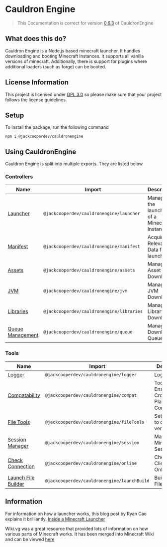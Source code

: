 # Cauldron Engine

> This Documentation is correct for version [0.6.3](https://github.com/jackcooperdev/CauldronEngine/releases/tag/0.6.3)
> of CauldronEngine

## What does this do?

Cauldron Engine is a Node.js based minecraft launcher. It handles downloading and booting Minecraft Instances. It
supports all vanilla versions of minecraft. Additionally, there is support for plugins where additional loaders (such as
forge) can be booted.

## License Information

This project is licensed under [GPL 3.0](https://choosealicense.com/licenses/gpl-3.0/) so please make sure that your
project follows the license guidelines.

## Setup

To Install the package, run the following command

```
npm i @jackcooperdev/cauldronengine
```

## Using CauldronEngine

Cauldron Engine is split into multiple exports. They are listed below.

### Controllers

| Name                                                                     | Import                                        | Description                                   |
|--------------------------------------------------------------------------|-----------------------------------------------|-----------------------------------------------|
| [Launcher](https://docs.cauldronmc.com/engine/controllers/launcher)      | ```@jackcooperdev/cauldronengine/launcher```  | Manages the launching of a Minecraft Instance |
| [Manifest](https://docs.cauldronmc.com/engine/controllers/manifest)      | ```@jackcooperdev/cauldronengine/manifest```  | Acquires Relevant Data for launch             |
| [Assets](https://docs.cauldronmc.com/engine/controllers/asset)           | ```@jackcooperdev/cauldronengine/assets```    | Manages Asset Download                        |
| [JVM](https://docs.cauldronmc.com/engine/controllers/jvm)                | ```@jackcooperdev/cauldronengine/jvm```       | Manages JVM Download                          |
| [Libraries](https://docs.cauldronmc.com/engine/controllers/library)      | ```@jackcooperdev/cauldronengine/libraries``` | Manages Library Download                      |
| [Queue Management](https://docs.cauldronmc.com/engine/controllers/queue) | ```@jackcooperdev/cauldronengine/queue```     | Manages Download Queues                       |

### Tools

| Name                                                                    | Import                                          | Description                                 |
|-------------------------------------------------------------------------|-------------------------------------------------|---------------------------------------------|
| [Logger](https://docs.cauldronmc.com/engine/tools/logger)               | ```@jackcooperdev/cauldronengine/logger```      | Logging                                     |
| [Compatability](https://docs.cauldronmc.com/engine/tools/compat)        | ```@jackcooperdev/cauldronengine/compat```      | Tool to Ensure Cross-Platform Compatability |
| [File Tools](https://docs.cauldronmc.com/engine/tools/file)             | ```@jackcooperdev/cauldronengine/fileTools```   | Set of Tools to download / verify files     |
| [Session Manager](https://docs.cauldronmc.com/engine/tools/session)     | ```@jackcooperdev/cauldronengine/session```     | Manages Minecraft Sessions                  |
| [Check Connection](https://docs.cauldronmc.com/engine/tools/connection) | ```@jackcooperdev/cauldronengine/online```      | Checks if Client is Online                  |
| [Launch File Builder](https://docs.cauldronmc.com/engine/tools/launch)  | ```@jackcooperdev/cauldronengine/launchBuild``` | Builds launch File                          |


## Information

For information on how a launcher works, this blog post by Ryan Cao explains it brilliantly.
[Inside a Minecraft Launcher](https://ryanccn.dev/posts/inside-a-minecraft-launcher/)

Wiki.vg was a great resource that provided lots of information on how various parts of Minecraft works.
It has been merged into Minecraft Wiki
and can be viewed [here](https://minecraft.wiki/w/Microsoft_authentication#Navigation)